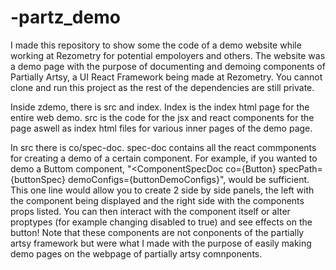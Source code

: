 # -partz_demo
I made this repository to show some the code of a demo website while working at Rezometry for potential empoloyers and others. 
The website was a demo page with the purpose of documenting and demoing components of Partially Artsy, a UI React Framework being made at Rezometry. You cannot clone and run this project as the rest of the dependencies are still private.

Inside zdemo, there is src and index. Index is the index html page for the entire web demo. src is the code for the jsx and react components for the page aswell as index html files for various inner pages of the demo page.

In src there is co/spec-doc. spec-doc contains all the react commponents for creating a demo of a certain component. For example, if you wanted to demo a Buttom component, "<ComponentSpecDoc co={Button} specPath={buttonSpec} demoConfigs={buttonDemoConfigs}", would be sufficient. This one line would allow you to create 2 side by side panels, the left with the component being displayed and the right side with the components props listed. You can then interact with the component itself or alter proptypes (for example changing disabled to true) and see effects on the button! Note that these components are not conponents of the partially artsy framework but were what I made with the purpose of easily making demo pages on the webpage of partially artsy comnponents.


